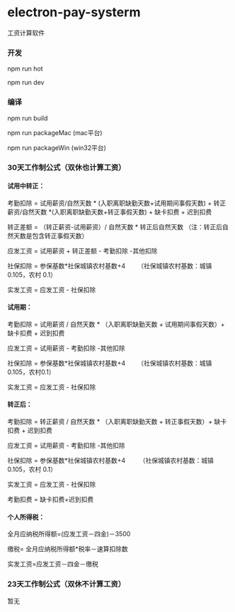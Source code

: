 # electron-pay-systerm
工资计算软件

### 开发
npm run hot

npm run dev

### 编译
npm run build

npm run packageMac (mac平台)

npm run packageWin (win32平台)

### 30天工作制公式（双休也计算工资）
  
#### 试用中转正：
考勤扣除 = 试用薪资/自然天数 * (入职离职缺勤天数+试用期间事假天数)
          + 转正薪资/自然天数 *(入职离职缺勤天数+转正事假天数) + 缺卡扣费 + 迟到扣费

转正差额 = （转正薪资-试用薪资）/ 自然天数 * 转正后自然天数   （注：转正后自然天数是包含转正事假天数）

应发工资 = 试用薪资 + 转正差额 - 考勤扣除 -其他扣除

社保扣除 = 参保基数*社保城镇农村基数+4        （社保城镇农村基数：城镇 0.105，农村 0.1）

实发工资 = 应发工资 - 社保扣除

#### 试用期：
考勤扣除 = 试用薪资  / 自然天数 * （入职离职缺勤天数 + 试用期间事假天数）+ 缺卡扣费 + 迟到扣费

应发工资 = 试用薪资  - 考勤扣除 -其他扣除

社保扣除 = 参保基数*社保城镇农村基数+4        （社保城镇农村基数：城镇0.105，农村0.1）

实发工资 = 应发工资 - 社保扣除

#### 转正后：
考勤扣除 = 转正薪资  / 自然天数 * （入职离职缺勤天数 + 转正事假天数）+ 缺卡扣费 + 迟到扣费

应发工资 = 试用薪资  - 考勤扣除 -其他扣除

社保扣除 = 参保基数*社保城镇农村基数+4        （社保城镇农村基数：城镇 0.105，农村 0.1）

实发工资 = 应发工资 - 社保扣除

考勤扣费 = 缺卡扣费+迟到扣费  

#### 个人所得税：
全月应纳税所得额=(应发工资－四金)－3500

缴税= 全月应纳税所得额*税率－速算扣除数

实发工资=应发工资－四金－缴税

### 23天工作制公式（双休不计算工资）
  暂无